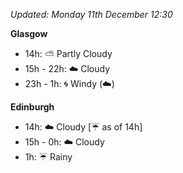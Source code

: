 *Updated: Monday 11th December 12:30*

**Glasgow**

* 14h: :partly_sunny: Partly Cloudy
* 15h - 22h: :cloud: Cloudy
* 23h - 1h: :cyclone: Windy (:cloud:)

**Edinburgh**

* 14h: :cloud: Cloudy [:umbrella: as of 14h]
* 15h - 0h: :cloud: Cloudy
* 1h: :umbrella: Rainy
